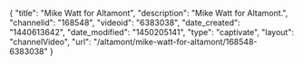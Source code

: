 {
    "title": "Mike Watt for Altamont",
    "description": "Mike Watt for Altamont.",
    "channelid": "168548",
    "videoid": "6383038",
    "date_created": "1440613642",
    "date_modified": "1450205141",
    "type": "captivate",
    "layout": "channelVideo",
    "url": "\/altamont\/mike-watt-for-altamont\/168548-6383038"
}